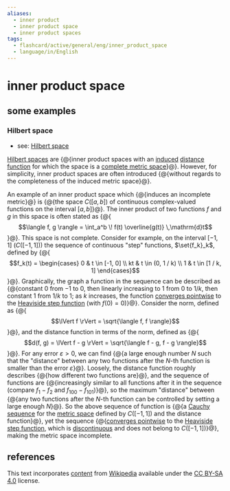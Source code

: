 ```yaml
---
aliases:
  - inner product
  - inner product space
  - inner product spaces
tags:
  - flashcard/active/general/eng/inner_product_space
  - language/in/English
---
```


# inner product space

## some examples

### Hilbert space

- see: [Hilbert space](Hilbert%20space.md)

[Hilbert spaces](Hilbert%20space.md) are {@{inner product spaces with an [induced](subspace%20topology.md) [distance function](metric%20space.md) for which the space is a [complete metric space](complete%20metric%20space.md)}@}. However, for simplicity, inner product spaces are often introduced {@{without regards to the completeness of the induced metric space}@}. <!--SR:!2025-06-07,255,330!2027-02-24,720,330-->

An example of an inner product space which {@{induces an incomplete metric}@} is {@{the space $C([a, b])$ of continuous complex-valued functions on the interval $[a, b]$}@}. The inner product of two functions $f$ and $g$ in this space is often stated as {@{$$\langle f, g \rangle = \int_a^b \! f(t) \overline{g(t)} \,\mathrm{d}t$$}@}. This space is not complete. Consider for example, on the interval $[-1, 1]$ ($C([-1, 1])$) the sequence of continuous "step" functions, $\set{f_k}_k$, defined by {@{$$f_k(t) = \begin{cases} 0 & t \in [-1, 0] \\ kt & t \in (0, 1 / k) \\ 1 & t \in [1 / k, 1] \end{cases}$$}@}. Graphically, the graph a function in the sequence can be described as {@{constant $0$ from $-1$ to $0$, then linearly increasing to $1$ from $0$ to $1 / k$, then constant $1$ from $1 / k$ to $1$; as $k$ increases, the function [converges pointwise](pointwise%20convergence.md) to the [Heaviside step function](Heaviside%20step%20function.md) (with $f(0) = 0$)}@}. Consider the norm, defined as {@{$$\lVert f \rVert = \sqrt{\langle f, f \rangle}$$}@}, and the distance function in terms of the norm, defined as {@{$$d(f, g) = \lVert f - g \rVert = \sqrt{\langle f - g, f - g \rangle}$$}@}. For any error $\varepsilon > 0$, we can find {@{a large enough number $N$ such that the "distance" between any two functions after the $N$-th function is smaller than the error $\varepsilon$}@}. Loosely, the distance function roughly describes {@{how different two functions are}@}, and the sequence of functions are {@{increasingly similar to all functions after it in the sequence (compare $f_1 - f_2$ and $f_{100} - f_{101}$)}@}, so the maximum "distance" between {@{any two functions after the $N$-th function can be controlled by setting a large enough $N$}@}. So the above sequence of function is {@{a [Cauchy sequence](Cauchy%20sequence.md) for the [metric space](metric%20space.md) defined by $C([-1, 1])$ and the distance function}@}, yet the sequence {@{[converges pointwise](pointwise%20convergence.md) to the [Heaviside step function](Heaviside%20step%20function.md), which is [discontinuous](continuous%20function.md) and does not belong to $C([-1, 1])$}@}, making the metric space incomplete. <!--SR:!2027-02-27,722,330!2025-05-04,228,330!2025-05-28,247,330!2026-10-25,635,330!2026-02-06,420,310!2025-06-08,256,330!2026-01-23,394,310!2026-05-26,478,310!2025-05-14,234,330!2025-05-15,235,330!2027-01-24,696,330!2025-05-29,248,330!2027-01-22,695,330-->

## references

This text incorporates [content](https://en.wikipedia.org/wiki/inner_product_space) from [Wikipedia](Wikipedia.md) available under the [CC BY-SA 4.0](https://creativecommons.org/licenses/by-sa/4.0/) license.
